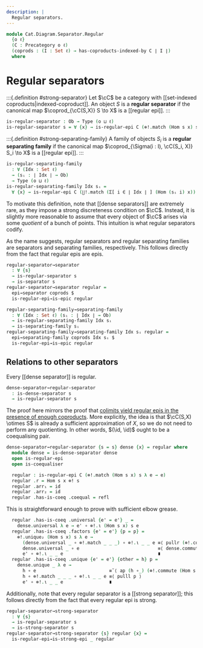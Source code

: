 ```yaml
---
description: |
  Regular separators.
---
```

<!--
```agda
open import Cat.Diagram.Coequaliser.RegularEpi
open import Cat.Diagram.Coproduct.Copower
open import Cat.Diagram.Coproduct.Indexed
open import Cat.Diagram.Coequaliser
open import Cat.Prelude

import Cat.Diagram.Separator.Strong
import Cat.Morphism.StrongEpi
import Cat.Diagram.Separator
import Cat.Reasoning
```
-->
```agda
module Cat.Diagram.Separator.Regular
  {o ℓ}
  (C : Precategory o ℓ)
  (coprods : (I : Set ℓ) → has-coproducts-indexed-by C ∣ I ∣)
  where
```

<!--
```agda
open Cat.Morphism.StrongEpi C
open Cat.Diagram.Separator.Strong C coprods
open Cat.Diagram.Separator C
open Cat.Reasoning C
open Copowers coprods

private variable
  s : Ob
```
-->

# Regular separators

:::{.definition #strong-separator}
Let $\cC$ be a category with [[set-indexed coproducts|indexed-coproduct]].
An object $S$ is a **regular separator** if the canonical map $\coprod_{\cC(S,X)} S \to X$
is a [[regular epi]].
:::

```agda
is-regular-separator : Ob → Type (o ⊔ ℓ)
is-regular-separator s = ∀ {x} → is-regular-epi C (⊗!.match (Hom s x) s λ e → e)
```

:::{.definition #strong-separating-family}
A family of objects $S_i$ is a **regular separating family** if the
canonical map $\coprod_{\Sigma(i : I), \cC(S_i, X)} S_i \to X$
is a [[regular epi]].
:::

```agda
is-regular-separating-family
  : ∀ (Idx : Set ℓ)
  → (sᵢ : ∣ Idx ∣ → Ob)
  → Type (o ⊔ ℓ)
is-regular-separating-family Idx sᵢ =
  ∀ {x} → is-regular-epi C (∐!.match (Σ[ i ∈ ∣ Idx ∣ ] (Hom (sᵢ i) x)) (sᵢ ⊙ fst) snd)
```

To motivate this definition, note that [[dense separators]] are extremely
rare, as they impose a strong discreteness condition on $\cC$. Instead, it
is slightly more reasonable to assume that every object of $\cC$ arises
via some *quotient* of a bunch of points. This intuition is what regular
separators codify.

As the name suggests, regular separators and regular separating families
are separators and separating families, respectively. This follows directly
from the fact that regular epis are epis.

```agda
regular-separator→separator
  : ∀ {s}
  → is-regular-separator s
  → is-separator s
regular-separator→separator regular =
  epi→separator coprods $
  is-regular-epi→is-epic regular

regular-separating-family→separating-family
  : ∀ (Idx : Set ℓ) (sᵢ : ∣ Idx ∣ → Ob)
  → is-regular-separating-family Idx sᵢ
  → is-separating-family sᵢ
regular-separating-family→separating-family Idx sᵢ regular =
  epi→separating-family coprods Idx sᵢ $
  is-regular-epi→is-epic regular
```

## Relations to other separators

Every [[dense separator]] is regular.

```agda
dense-separator→regular-separator
  : is-dense-separator s
  → is-regular-separator s
```

The proof here mirrors the proof that [colimits yield regular epis in
the presence of enough coproducts]. More explicitly, the idea is that
$\cC(S,X) \otimes S$ is already a sufficient approximation of $X$, so
we do not need to perform any quotienting. In other words, $(\id, \id)$
ought to be a coequalising pair.

[colimits yield regular epis in the presence of enough coproducts]:
  Cat.Diagram.Coequaliser.RegularEpi.html#existence-of-regular-epis

```agda
dense-separator→regular-separator {s = s} dense {x} = regular where
  module dense = is-dense-separator dense
  open is-regular-epi
  open is-coequaliser

  regular : is-regular-epi C (⊗!.match (Hom s x) s λ e → e)
  regular .r = Hom s x ⊗! s
  regular .arr₁ = id
  regular .arr₂ = id
  regular .has-is-coeq .coequal = refl
```

This is straightforward enough to prove with sufficient elbow grease.

```agda
  regular .has-is-coeq .universal {e' = e'} _ =
    dense.universal λ e → e' ∘ ⊗!.ι (Hom s x) s e
  regular .has-is-coeq .factors {e' = e'} {p = p} =
    ⊗!.unique₂ (Hom s x) s λ e →
      (dense.universal _ ∘ ⊗!.match _ _ _) ∘ ⊗!.ι _ _ e ≡⟨ pullr (⊗!.commute _ _) ⟩
      dense.universal _ ∘ e                             ≡⟨ dense.commute ⟩
      e' ∘ ⊗!.ι _ _ e                                   ∎
  regular .has-is-coeq .unique {e' = e'} {other = h} p =
    dense.unique _ λ e →
      h ∘ e                           ≡˘⟨ ap (h ∘_) (⊗!.commute (Hom s x) s) ⟩
      h ∘ ⊗!.match _ _ _ ∘ ⊗!.ι _ _ e ≡⟨ pulll p ⟩
      e' ∘ ⊗!.ι _ _ e                 ∎
```

Additionally, note that every regular separator is a [[strong separator]];
this follows directly from the fact that every regular epi is strong.

```agda
regular-separator→strong-separator
  : ∀ {s}
  → is-regular-separator s
  → is-strong-separator s
regular-separator→strong-separator {s} regular {x} =
  is-regular-epi→is-strong-epi _ regular
```
